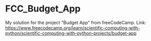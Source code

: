 # FCC_Budget_App
My solution for the project "Budget App" from freeCodeCamp.
Link: https://www.freecodecamp.org/learn/scientific-computing-with-python/scientific-computing-with-python-projects/budget-app
